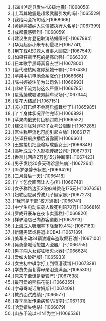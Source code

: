 
1. [四川泸定县发生4.8级地震]-[1068058]
1. [土耳其地震是超级武器引发的吗]-[1065529]
1. [我给两会捎句话]-[1068066]
1. [黄婷婷被纳入失信被执行人名单]-[1067399]
1. [成都震感强烈]-[1068059]
1. [建议生育登记取消结婚限制]-[1067894]
1. [华为起诉小米专利侵权]-[1067741]
1. [用车载AED救人当事人回应]-[1067549]
1. [如果狂飙里死的是高启强]-[1066300]
1. [日本歌手黑崎真音去世]-[1067800]
1. [当代硬核网友你惹她干嘛]-[1067435]
1. [苹果手机电池全系涨价]-[1066666]
1. [陈书婷被注册为公司名]-[1066993]
1. [此轮甲流为何这么严重]-[1066785]
1. [星落凝成糖渣男翻车现场]-[1067344]
1. [夏花大结局]-[1067151]
1. [苏小玎已经不会高启盛舞步了]-[1065985]
1. [丫丫身体状况评估完毕]-[1066892]
1. [苹果向俄支付巨额罚款]-[1066552]
1. [建议消除对罪犯子女考公限制]-[1067285]
1. [医生称甲流也可能引起白肺]-[1066177]
1. [张译狂飙热播后首露面]-[1066661]
1. [王勉接机把鹿晗写成鹿女士]-[1066848]
1. [高叶成立个人影视传媒公司]-[1067737]
1. [香奈儿回应2万包15分钟断带]-[1067423]
1. [男子发烧20多天确诊黑热病]-[1067264]
1. [35岁张馨予状态]-[1066426]
1. [二月最后一天]-[1066418]
1. [丫丫乞食画面让人心疼]-[1066748]
1. [女子称路边买2碗麻辣烫花175元]-[1067656]
1. [妇联回应吴秀波儿子疑家暴]-[1067273]
1. [“我爸是干部”校方通报]-[1066741]
1. [中学生电动车载人致死判赔70万]-[1066816]
1. [罗成开豪车在夜市卖蛋糕]-[1066820]
1. [祥驴酒店已向游客道歉]-[1067913]
1. [上海成人吸烟率下降至19.4%]-[1067163]
1. [新疆男篮或将退出CBA]-[1067189]
1. [美军出动34辆油罐车盗取叙石油]-[1067100]
1. [吴勇豪喊话想加入瓷器厂]-[1066755]
1. [男子闯入女寝狂喷灭火器]-[1066624]
1. [爱如火破碎版]-[1065933]
1. [女生初中辍学打工到香港读博]-[1067328]
1. [学费失而复得母亲泪流满面]-[1065301]
1. [原来宁至谦是妻管严]-[1067638]
1. [最可爱的熊猫花花]-[1066355]
1. [字母哥喊话詹姆斯]-[1067408]
1. [教资面试成绩]-[1066577]
1. [春季高发传染病预防指南]-[1067131]
1. [哈登错失绝杀]-[1066879]
1. [山东甲流以H1N1为主]-[1066536]